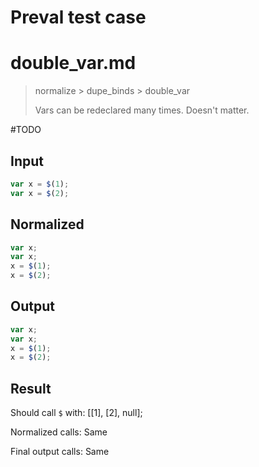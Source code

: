 # Preval test case

# double_var.md

> normalize > dupe_binds > double_var
>
> Vars can be redeclared many times. Doesn't matter.

#TODO

## Input

`````js filename=intro
var x = $(1);
var x = $(2);
`````

## Normalized

`````js filename=intro
var x;
var x;
x = $(1);
x = $(2);
`````

## Output

`````js filename=intro
var x;
var x;
x = $(1);
x = $(2);
`````

## Result

Should call `$` with:
[[1], [2], null];

Normalized calls: Same

Final output calls: Same
